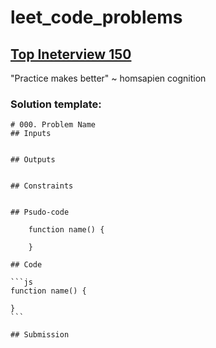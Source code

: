 # leet_code_problems

## [Top Ineterview 150](https://leetcode.com/studyplan/top-interview-150/)

"Practice makes better" ~ homsapien cognition

### Solution template:

    # 000. Problem Name
    ## Inputs


    ## Outputs

    
    ## Constraints

    
    ## Psudo-code

        function name() {

        }

    ## Code

    ```js
    function name() {

    }
    ```

    ## Submission



